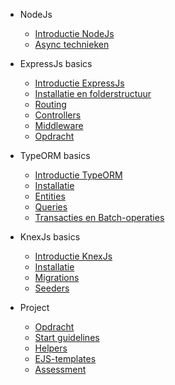 - NodeJs

  - [Introductie NodeJs](node/intro.md)
  - [Async technieken](node/async.md)

- ExpressJs basics

  - [Introductie ExpressJs](express/intro.md)
  - [Installatie en folderstructuur](express/install.md)
  - [Routing](express/routing.md)
  - [Controllers](express/controllers.md)
  - [Middleware](express/middleware.md)
  - [Opdracht](express/assignment.md)

* TypeORM basics

  - [Introductie TypeORM](typeorm/intro.md)
  - [Installatie](typeorm/install.md)
  - [Entities](typeorm/entities.md)
  - [Queries](typeorm/queries.md)
  - [Transacties en Batch-operaties](typeorm/transactions.md)

* KnexJs basics

  - [Introductie KnexJs](knex/intro.md)
  - [Installatie](knex/install.md)
  - [Migrations](knex/migrations.md)
  - [Seeders](knex/seeds.md)

* Project

  - [Opdracht](project/intro.md)
  - [Start guidelines](project/start-guidelines.md)
  - [Helpers](project/helpers.md)
  - [EJS-templates](project/EJS-templates.md)
  - [Assessment](project/assessment.md)
